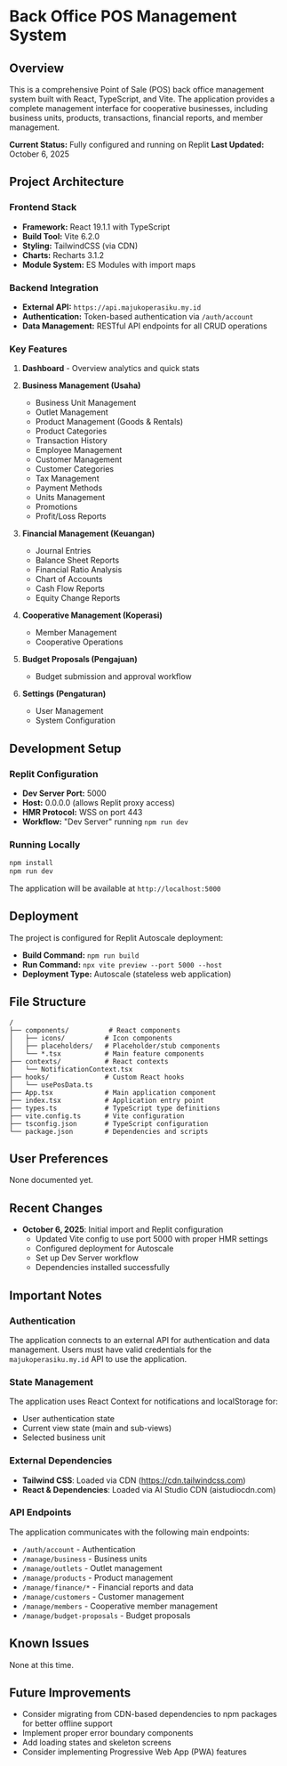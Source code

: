 # Back Office POS Management System

## Overview
This is a comprehensive Point of Sale (POS) back office management system built with React, TypeScript, and Vite. The application provides a complete management interface for cooperative businesses, including business units, products, transactions, financial reports, and member management.

**Current Status:** Fully configured and running on Replit
**Last Updated:** October 6, 2025

## Project Architecture

### Frontend Stack
- **Framework:** React 19.1.1 with TypeScript
- **Build Tool:** Vite 6.2.0
- **Styling:** TailwindCSS (via CDN)
- **Charts:** Recharts 3.1.2
- **Module System:** ES Modules with import maps

### Backend Integration
- **External API:** `https://api.majukoperasiku.my.id`
- **Authentication:** Token-based authentication via `/auth/account`
- **Data Management:** RESTful API endpoints for all CRUD operations

### Key Features
1. **Dashboard** - Overview analytics and quick stats
2. **Business Management (Usaha)**
   - Business Unit Management
   - Outlet Management
   - Product Management (Goods & Rentals)
   - Product Categories
   - Transaction History
   - Employee Management
   - Customer Management
   - Customer Categories
   - Tax Management
   - Payment Methods
   - Units Management
   - Promotions
   - Profit/Loss Reports

3. **Financial Management (Keuangan)**
   - Journal Entries
   - Balance Sheet Reports
   - Financial Ratio Analysis
   - Chart of Accounts
   - Cash Flow Reports
   - Equity Change Reports

4. **Cooperative Management (Koperasi)**
   - Member Management
   - Cooperative Operations

5. **Budget Proposals (Pengajuan)**
   - Budget submission and approval workflow

6. **Settings (Pengaturan)**
   - User Management
   - System Configuration

## Development Setup

### Replit Configuration
- **Dev Server Port:** 5000
- **Host:** 0.0.0.0 (allows Replit proxy access)
- **HMR Protocol:** WSS on port 443
- **Workflow:** "Dev Server" running `npm run dev`

### Running Locally
```bash
npm install
npm run dev
```

The application will be available at `http://localhost:5000`

## Deployment

The project is configured for Replit Autoscale deployment:
- **Build Command:** `npm run build`
- **Run Command:** `npx vite preview --port 5000 --host`
- **Deployment Type:** Autoscale (stateless web application)

## File Structure

```
/
├── components/          # React components
│   ├── icons/          # Icon components
│   ├── placeholders/   # Placeholder/stub components
│   └── *.tsx           # Main feature components
├── contexts/           # React contexts
│   └── NotificationContext.tsx
├── hooks/              # Custom React hooks
│   └── usePosData.ts
├── App.tsx             # Main application component
├── index.tsx           # Application entry point
├── types.ts            # TypeScript type definitions
├── vite.config.ts      # Vite configuration
├── tsconfig.json       # TypeScript configuration
└── package.json        # Dependencies and scripts
```

## User Preferences
None documented yet.

## Recent Changes
- **October 6, 2025**: Initial import and Replit configuration
  - Updated Vite config to use port 5000 with proper HMR settings
  - Configured deployment for Autoscale
  - Set up Dev Server workflow
  - Dependencies installed successfully

## Important Notes

### Authentication
The application connects to an external API for authentication and data management. Users must have valid credentials for the `majukoperasiku.my.id` API to use the application.

### State Management
The application uses React Context for notifications and localStorage for:
- User authentication state
- Current view state (main and sub-views)
- Selected business unit

### External Dependencies
- **Tailwind CSS**: Loaded via CDN (https://cdn.tailwindcss.com)
- **React & Dependencies**: Loaded via AI Studio CDN (aistudiocdn.com)

### API Endpoints
The application communicates with the following main endpoints:
- `/auth/account` - Authentication
- `/manage/business` - Business units
- `/manage/outlets` - Outlet management
- `/manage/products` - Product management
- `/manage/finance/*` - Financial reports and data
- `/manage/customers` - Customer management
- `/manage/members` - Cooperative member management
- `/manage/budget-proposals` - Budget proposals

## Known Issues
None at this time.

## Future Improvements
- Consider migrating from CDN-based dependencies to npm packages for better offline support
- Implement proper error boundary components
- Add loading states and skeleton screens
- Consider implementing Progressive Web App (PWA) features

